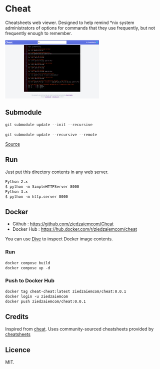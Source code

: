 # Cheat

Cheatsheets web viewer. Designed to help remind *nix system administrators of options for commands that they use frequently, but not frequently enough to remember.

<img src="https://raw.githubusercontent.com/ziedzaiem/Cheat/main/assets/preview.png" width="300" alt="preview.png" />

## Submodule

```
git submodule update --init --recursive

git submodule update --recursive --remote

```

[Source](https://stackoverflow.com/questions/1030169/pull-latest-changes-for-all-git-submodules)

## Run

Just put this directory contents in any web server.

```
Python 2.x
$ python -m SimpleHTTPServer 8000
Python 3.x
$ python -m http.server 8000
```

## Docker

- Github : https://github.com/ziedzaiemcom/Cheat
- Docker Hub : https://hub.docker.com/r/ziedzaiemcom/cheat

You can use [Dive](https://github.com/wagoodman/dive) to inspect Docker image contents.

### Run

```
docker compose build
docker compose up -d
```

### Push to Docker Hub

```
docker tag cheat-cheat:latest ziedzaiemcom/cheat:0.0.1
docker login -u ziedzaiemcom
docker push ziedzaiemcom/cheat:0.0.1
```

## Credits

Inspired from [cheat](https://github.com/cheat/cheat). Uses community-sourced cheatsheets provided by [cheatsheets](https://github.com/cheat/cheatsheets)

## Licence

MIT.